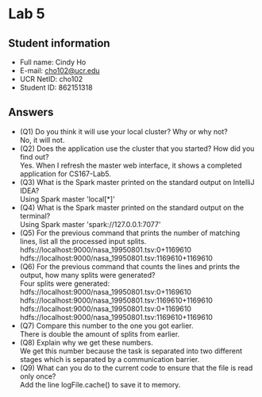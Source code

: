 # Lab 5

## Student information

* Full name: Cindy Ho
* E-mail: cho102@ucr.edu
* UCR NetID: cho102
* Student ID: 862151318

## Answers

* (Q1) Do you think it will use your local cluster? Why or why not?
</br>No, it will not.
* (Q2) Does the application use the cluster that you started? How did you find out?
</br>Yes. When I refresh the master web interface, it shows a completed application for CS167-Lab5.
* (Q3) What is the Spark master printed on the standard output on IntelliJ IDEA?
</br>Using Spark master 'local[*]'
* (Q4) What is the Spark master printed on the standard output on the terminal?
</br>Using Spark master 'spark://127.0.0.1:7077'
* (Q5) For the previous command that prints the number of matching lines, list all the processed input splits.
</br>hdfs://localhost:9000/nasa_19950801.tsv:0+1169610
</br>hdfs://localhost:9000/nasa_19950801.tsv:1169610+1169610
* (Q6) For the previous command that counts the lines and prints the output, how many splits were generated?
</br>Four splits were generated:
</br>hdfs://localhost:9000/nasa_19950801.tsv:0+1169610
</br>hdfs://localhost:9000/nasa_19950801.tsv:1169610+1169610
</br>hdfs://localhost:9000/nasa_19950801.tsv:0+1169610
</br>hdfs://localhost:9000/nasa_19950801.tsv:1169610+1169610
* (Q7) Compare this number to the one you got earlier.
</br> There is double the amount of splits from earlier.
* (Q8) Explain why we get these numbers.
</br>We get this number because the task is separated into two different stages which is separated by a communication barrier.
* (Q9) What can you do to the current code to ensure that the file is read only once?
</br> Add the line logFile.cache() to save it to memory.
